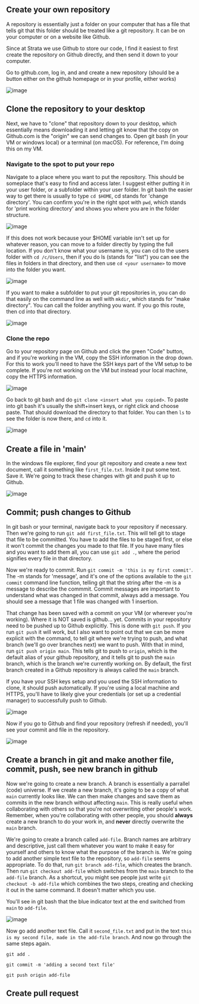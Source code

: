 ## Create your own repository

A repository is essentially just a folder on your computer that has a file that tells git that this folder should be treated like a git repository. It can be on your computer or on a website like Github.

Since at Strata we use Github to store our code, I find it easiest to first create the repository on Github directly, and then send it down to your computer.

Go to github.com, log in, and and create a new repository (should be a button either on the github homepage or in your profile, either works)

![image](https://user-images.githubusercontent.com/110128318/188689000-85296835-73b6-4a1b-97d6-3fc06d37aea7.png)

## Clone the repository to your desktop

Next, we have to "clone" that repository down to your desktop, which essentially means downloading it and letting git know that the copy on Github.com is the "origin" we can send changes to. Open git bash (in your VM or windows local) or a terminal (on macOS). For reference, I'm doing this on my VM.

### Navigate to the spot to put your repo

Navigate to a place where you want to put the repository. This should be someplace that's easy to find and access later. I suggest either putting it in your user folder, or a subfolder within your user folder. In git bash the easier way to get there is usually to type `cd $HOME`, cd stands for 'change directory'. You can confirm you're in the right spot with `pwd`, which stands for 'print working directory' and shows you where you are in the folder structure.

![image](https://user-images.githubusercontent.com/110128318/188698350-1f8b34bf-c44d-48c6-9a44-4ab5286965b5.png)

If this does not work because your $HOME variable isn't set up for whatever reason, you can move to a folder directly by typing the full location. If you don't know what your username is, you can cd to the users folder with `cd /c/Users`, then if you do ls (stands for "list") you can see the files in folders in that directory, and then use `cd <your username>` to move into the folder you want.

![image](https://user-images.githubusercontent.com/110128318/188699049-755ea75c-f8e8-43b4-a541-085c4a20d1fe.png)

If you want to make a subfolder to put your git repositories in, you can do that easily on the command line as well with `mkdir`, which stands for "make directory". You can call the folder anything you want. If you go this route, then cd into that directory.

![image](https://user-images.githubusercontent.com/110128318/188699371-f3d38778-5993-402a-9b2b-9a669f44f65e.png)

### Clone the repo

Go to your repository page on Github and click the green "Code" button, and if you're working in the VM, copy the SSH information in the drop down. For this to work you'll need to have the SSH keys part of the VM setup to be complete. If you're not working on the VM but instead your local machine, copy the HTTPS information.

![image](https://user-images.githubusercontent.com/110128318/188745854-212ebafb-8b39-4dd0-a004-a47fd36a20dc.png)

Go back to git bash and do `git clone <insert what you copied>`. To paste into git bash it's usually the shift+insert keys, or right click and choose paste. That should download the directory to that folder. You can then `ls` to see the folder is now there, and `cd` into it.

![image](https://user-images.githubusercontent.com/110128318/188746188-eacd5bfe-69e2-4253-bbee-2115a11f849d.png)

## Create a file in 'main'

In the windows file explorer, find your git repository and create a new text document, call it something like `first_file.txt`. Inside it put some text. Save it. We're going to track these changes with git and push it up to Github.

![image](https://user-images.githubusercontent.com/110128318/188741778-006742c3-887b-41d3-91b8-90dc634ca2c7.png)

## Commit; push changes to Github

In git bash or your terminal, navigate back to your repository if necessary. Then we're going to run `git add first_file.txt`. This will tell git to stage that file to be committed. You have to add the files to be staged first, or else it won't commit the changes you made to that file. If you have many files and you want to add them all, you can use `git add .`, where the period signifies every file in that directory.

Now we're ready to commit. Run `git commit -m 'this is my first commit'`. The -m stands for 'message', and it's one of the options available to the `git commit` command line function, telling git that the string after the -m is a message to describe the commmit. Commit messages are important to understand what was changed in that commit, always add a message. You should see a message that 1 file was changed with 1 insertion.

That change has been saved with a commit on your VM (or wherever you're working). Where it is NOT saved is github... yet. Commits in your repository need to be pushed up to Github explicitly. This is done with `git push`. If you run `git push` it will work, but I also want to point out that we can be more explicit with the command, to tell git where we're trying to push, and what branch (we'll go over branches next) we want to push. With that in mind, run `git push origin main`. This tells git to push to `origin`, which is the default alias of your github repository, and it tells git to push the `main` branch, which is the branch we're currently working on. By default, the first branch created in a Github repository is always called the `main` branch.

If you have your SSH keys setup and you used the SSH information to clone, it should push automatically. If you're using a local machine and HTTPS, you'll have to likely give your credentials (or set up a credential manager) to successfully push to Github.

![image](https://user-images.githubusercontent.com/110128318/188746496-ffd2abe7-ff21-4ae5-b3ac-aa007c39a907.png)

Now if you go to Github and find your repository (refresh if needed), you'll see your commit and file in the repository.

![image](https://user-images.githubusercontent.com/110128318/188746678-e3625f49-8cc2-498c-8504-248b287ca7d1.png)

## Create a branch in git and make another file, commit, push, see new branch in github

Now we're going to create a new branch. A branch is essentially a parrallel (code) universe. If we create a new branch, it's going to be a copy of what `main` currently looks like. We can then make changes and save them as commits in the new branch without affecting `main`. This is really useful when collaborating with others so that you're not overwriting other people's work. Remember, when you're collaborating with other people, you should **always** create a new branch to do your work in, and **never** directly overwrite the `main` branch.

We're going to create a branch called `add-file`. Branch names are arbitrary and descriptive, just call them whatever you want to make it easy for yourself and others to know what the purpose of the branch is. We're going to add another simple text file to the repository, so `add-file` seems appropriate. To do that, run `git branch add-file`, which creates the branch. Then run `git checkout add-file` which switches from the `main` branch to the `add-file` branch. As a shortcut, you might see people just write `git checkout -b add-file` which combines the two steps, creating and checking it out in the same command. It doesn't matter which you use.

You'll see in git bash that the blue indicator text at the end switched from `main` to `add-file`.

![image](https://user-images.githubusercontent.com/110128318/188747858-1be2137b-701d-45c5-ae19-0bbbcc6680e3.png)

Now go add another text file. Call it `second_file.txt` and put in the text `this is my second file, made in the add-file branch`. And now go through the same steps again.

`git add .`

`git commit -m 'adding a second text file'`

`git push origin add-file`

## Create pull request
